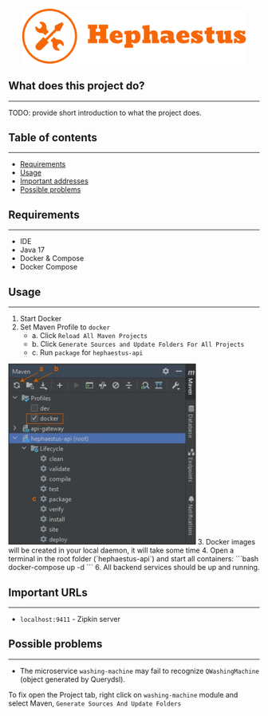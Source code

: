 <p align="center">
   <img width="450" src="assets/hephaestus-logo.png" >
</p>

## What does this project do?
***

TODO: provide short introduction to what the project does.

## Table of contents
***

- [Requirements](#requirements)
- [Usage](#usage)
- [Important addresses](#important-addresses)
- [Possible problems](#possible-problems)

## Requirements
***
* IDE
* Java 17
* Docker & Compose
* Docker Compose

## Usage
***
1. Start Docker
2. Set Maven Profile to `docker` 
   * a. Click  `Reload All Maven Projects` 
   * b. Click `Generate Sources and Update Folders For All Projects`
   * c. Run `package` for `hephaestus-api`
<img src="assets/maven-profile.jpg">
3. Docker images will be created in your local daemon, it will take some time
4. Open a terminal in the root folder (`hephaestus-api`) and start all containers:
```bash
docker-compose up -d
```
6. All backend services should be up and running.

## Important URLs
***
- `localhost:9411` - Zipkin server

## Possible problems
***
* The microservice `washing-machine` may fail to recognize `QWashingMachine` (object generated by Querydsl).

To fix open the Project tab, right click on `washing-machine` module and select Maven, `Generate Sources And Update Folders`
